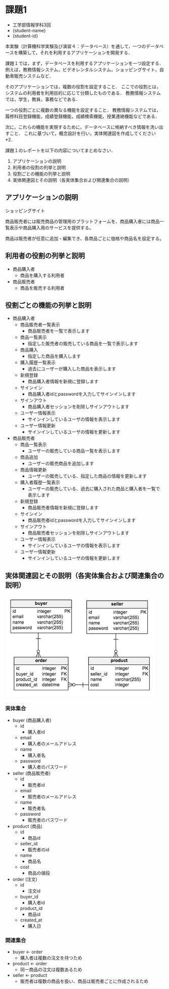 # 課題1

- 工学部情報学科3回
- {student-name}
- {student-id}

本実験（計算機科学実験及び演習４：データベース）を通して，一つのデータベースを構築して，それを利用するアプリケーションを開発する．

課題１では，まず，データベースを利用するアプリケーションを一つ設定する．
例えば，教務情報システム，ビデオレンタルシステム，ショッピングサイト，自動車販売システムなど．

そのアプリケーションでは，複数の役割を設定すること．
ここでの役割とは，システムの利用者を利用目的に応じて分類したものである．
教務情報システムでは，学生，教員，事務などである．

一つの役割ごとに複数の異なる機能を設定すること．
教務情報システムでは，履修科目登録機能，成績登録機能，成績検索機能，授業連絡機能などである．

次に，これらの機能を実現するために，データベースに格納すべき情報を洗い出すこと．
これに基づいて，概念設計を行い，実体関連図を作成してください*2．

課題１のレポートを以下の内容についてまとめなさい．

1. アプリケーションの説明
2. 利用者の役割の列挙と説明
3. 役割ごとの機能の列挙と説明
4. 実体関連図とその説明（各実体集合および関連集合の説明）

## アプリケーションの説明

ショッピングサイト

商品販売者には販売商品の管理用のプラットフォームを、商品購入者には商品一覧表示や商品購入用のサービスを提供する。

商品は販売者が任意に追加・編集でき、各商品ごとに価格や商品名を設定する。

## 利用者の役割の列挙と説明

- 商品購入者
    - 商品を購入する利用者
- 商品販売者
    - 商品を販売する利用者

## 役割ごとの機能の列挙と説明

- 商品購入者
    - 商品販売者一覧表示
        - 商品販売者を一覧で表示します
    - 商品一覧表示
        - 指定した販売者の販売している商品を一覧で表示します
    - 商品購入
        - 指定した商品を購入します
    - 購入履歴一覧表示
        - 過去にユーザーが購入した商品を表示します
    - 新規登録
        - 商品購入者情報を新規に登録します
    - サインイン
        - 商品購入者idとpasswordを入力してサインインします
    - サインアウト
        - 商品購入者セッションを削除しサインアウトします
    - ユーザー情報表示
        - サインインしているユーザの情報を表示します
    - ユーザー情報更新
        - サインインしているユーザの情報を更新します
- 商品販売者
    - 商品一覧表示
        - ユーザーの販売している商品一覧を表示します
    - 商品追加
        - ユーザーの販売商品を追加します
    - 商品情報更新
        - ユーザーの販売している、指定した商品の情報を更新します
    - 購入者履歴一覧表示
        - ユーザーの販売している、過去に購入された商品と購入者を一覧で表示します
    - 新規登録
        - 商品販売者情報を新規に登録します
    - サインイン
        - 商品販売者idとpasswordを入力してサインインします
    - サインアウト
        - 商品販売者セッションを削除しサインアウトします
    - ユーザー情報表示
        - サインインしているユーザの情報を表示します
    - ユーザー情報更新
        - サインインしているユーザの情報を更新します

## 実体関連図とその説明（各実体集合および関連集合の説明）

![](https://raw.githubusercontent.com/tyage/experiment-4-db/master/task1/er.png)

### 実体集合
- buyer (商品購入者)
    - id
        - 購入者id
    - email
        - 購入者のメールアドレス
    - name
        - 購入者名
    - password
        - 購入者のパスワード
- seller (商品販売者)
    - id
        - 販売者id
    - email
        - 販売者のメールアドレス
    - name
        - 販売者名
    - password
        - 販売者のパスワード
- product (商品)
    - id
        - 商品id
    - seller_id
        - 販売者のid
    - name
        - 商品名
    - cost
        - 商品の値段
- order (注文)
    - id
        - 注文id
    - buyer_id
        - 購入者id
    - product_id
        - 商品id
    - created_at
        - 購入日

### 関連集合

- buyer <- order
    - 購入者は複数の注文を持つため
- product <- order
    - 同一商品の注文は複数あるため
- seller <- product
    - 販売者は複数の商品を扱い、商品は販売者ごとに作成されるため
